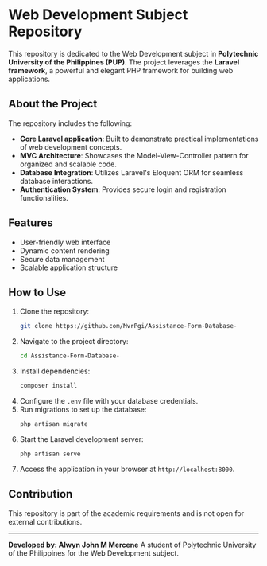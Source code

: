 # Web Development Subject Repository

This repository is dedicated to the Web Development subject in **Polytechnic University of the Philippines (PUP)**. The project leverages the **Laravel framework**, a powerful and elegant PHP framework for building web applications.

## About the Project

The repository includes the following:
- **Core Laravel application**: Built to demonstrate practical implementations of web development concepts.
- **MVC Architecture**: Showcases the Model-View-Controller pattern for organized and scalable code.
- **Database Integration**: Utilizes Laravel's Eloquent ORM for seamless database interactions.
- **Authentication System**: Provides secure login and registration functionalities.

## Features
- User-friendly web interface
- Dynamic content rendering
- Secure data management
- Scalable application structure

## How to Use
1. Clone the repository:
   ```bash
   git clone https://github.com/MvrPgi/Assistance-Form-Database-
   ```
2. Navigate to the project directory:
   ```bash
   cd Assistance-Form-Database-
   ```
3. Install dependencies:
   ```bash
   composer install
   ```
4. Configure the `.env` file with your database credentials.
5. Run migrations to set up the database:
   ```bash
   php artisan migrate
   ```
6. Start the Laravel development server:
   ```bash
   php artisan serve
   ```
7. Access the application in your browser at `http://localhost:8000`.

## Contribution
This repository is part of the academic requirements and is not open for external contributions.

---

**Developed by: Alwyn John M Mercene**
A student of Polytechnic University of the Philippines for the Web Development subject.
